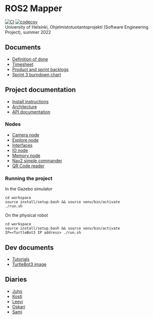 # ROS2 Mapper

[![CI](https://github.com/Le36/ros2-mapper/actions/workflows/main.yml/badge.svg)](https://github.com/Le36/ros2-mapper/actions/workflows/main.yml)
[![codecov](https://codecov.io/gh/Le36/ros2-mapper/branch/main/graph/badge.svg?token=8TI9BF62Q4)](https://codecov.io/gh/Le36/ros2-mapper)  
University of Helsinki, Ohjelmistotuotantoprojekti (Software Engineering Project), summer 2022

## Documents

- [Definition of done](documentation/definition-of-done.md)
- [Timesheet](documentation/timesheet.md)
- [Product and sprint backlogs](https://github.com/Le36/ros2-mapper/projects)
- [Sprint 3 burndown chart](documentation/images/sprint3.png)

## Project documentation
- [Install instructions](documentation/installation.md)
- [Architecture](documentation/architecture.md)
- [API documentation](documentation/api-documentation.md)

### Nodes
- [Camera node](workspace/src/ros2mapper_camera_node/)
- [Explore node](workspace/src/ros2mapper_explore_node/)
- [Interfaces](workspace/src/interfaces/)
- [IO node](workspace/src/ros2mapper_io_node/)
- [Memory node](workspace/src/ros2mapper_memory_node/)
- [Nav2 simple commander](workspace/src/nav2_simple_commander/)
- [QR Code reader](workspace/src/ros2mapper_qr_code_reader/)

### Running the project
In the Gazebo simulator
```
cd workspace
source install/setup.bash && source venv/bin/activate
./run.sh
```
On the physical robot
```
cd workspace
source install/setup.bash && source venv/bin/activate
IP=<TurtleBot3 IP address> ./run.sh
```

## Dev documents

- [Tutorials](documentation/tutorials.md)
- [TurtleBot3 image](https://drive.google.com/file/d/1JExsfCfhW8HvZbS-rrAKpXwOzQ3-d5AO/view?usp=sharing)

## Diaries

- [Juho](documentation/diaries/juho.md)
- [Kosti](documentation/diaries/kosti.md)
- [Leevi](documentation/diaries/leevi.md)
- [Oskari](documentation/diaries/oskari.md)
- [Sami](documentation/diaries/sami.md)
